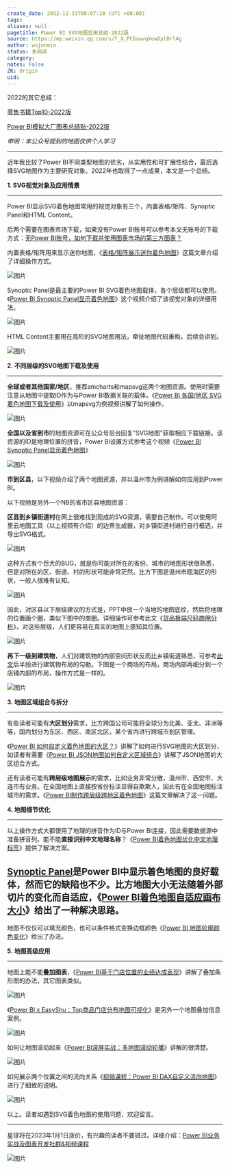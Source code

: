 ```yaml
---
create_date: 2022-12-31T00:07:28 (UTC +08:00)
tags: 
aliases: null
pagetitle: Power BI SVG地图应用总结-2022版
source: https://mp.weixin.qq.com/s/T_X_PC6xwvqXowDplBrl4g
author: wujunmin
status: 未阅读
category: 
notes: False
ZK: Origin
uid: 
---
```


2022的其它总结：

[零售书籍Top10-2022版](http://mp.weixin.qq.com/s?__biz=MzIxOTQ5MjQxNQ==&mid=2247491268&idx=1&sn=4135f38418c1912e6c13c4d09decc1df&chksm=97db2794a0acae82629ec6c7a193068c07a549893063d021c061aa6187fef7f206ee3aa8d1eb&scene=21#wechat_redirect)  

[Power BI模拟大厂图表总结贴-2022版](http://mp.weixin.qq.com/s?__biz=MzIxOTQ5MjQxNQ==&mid=2247491403&idx=1&sn=b868c0fc4b935aaba5f3490533cfb5c9&chksm=97db261ba0acaf0d717007b39c83e1dfa5a6a995bc1abaf778faa15981ec11139a4fd8b291b6&scene=21#wechat_redirect)  

_申明：本公众号提到的地图仅供个人学习_  

___

近年我比较了Power BI不同类型地图的优劣，从实用性和可扩展性结合，最后选择SVG地图作为主要研究对象。2022年也取得了一点成果，本文是一个总结。  

**1\. SVG视觉对象及应用情景**  

___

Power BI显示SVG着色地图常用的视觉对象有三个，内置表格/矩阵、Synoptic Panel和HTML Content。

后两个需要在图表市场下载，如果没有Power BI账号可以参考本文无账号的下载方式：[无Power BI账号，如何下载并使用图表市场的第三方图表？](http://mp.weixin.qq.com/s?__biz=MzIxOTQ5MjQxNQ==&mid=2247488194&idx=1&sn=430a274df5e22d859b5907f4bb2982c7&chksm=97db2b92a0aca284235757426d0b7e5ee6f48b6716e76fa62ba3ffab3376b691f1542e35e9d4&scene=21#wechat_redirect)  

内置表格/矩阵用来显示迷你地图，《[表格/矩阵展示迷你着色地图](http://mp.weixin.qq.com/s?__biz=MzIxOTQ5MjQxNQ==&mid=2247487138&idx=1&sn=99860302694be5b3708e40d7889f90a9&chksm=97db37f2a0acbee4933fd300796874e21830c31d8327ea4e0ad002f43b0e48c88edc6e4a0b77&scene=21#wechat_redirect)》这篇文章介绍了详细操作方式。

![图片](https://mmbiz.qpic.cn/mmbiz_png/JHQQIBqYy6RBPe2miaDQAibZ8PeGwEdjEX4MbtsXhY1SvJm1PicmZhiabQ6XlvhK7m2JmDMwNdI2Fytb14CU9Ee2IA/640?wx_fmt=png&wxfrom=5&wx_lazy=1&wx_co=1)

Synoptic Panel是最主要的Power BI SVG着色地图载体，各个层级都可以使用。《[Power BI Synoptic Panel显示着色地图](http://mp.weixin.qq.com/s?__biz=MzIxOTQ5MjQxNQ==&mid=2247488025&idx=1&sn=d2200a158b4edd501c78173fdfd29f8e&chksm=97db2b49a0aca25f7b600d2e9a0036df1e48c642359be95e7a5f4add9fd93dc40d5b85a258c4&scene=21#wechat_redirect)》这个视频介绍了该视觉对象的详细用法。

![图片](https://mmbiz.qpic.cn/mmbiz_png/JHQQIBqYy6RBPe2miaDQAibZ8PeGwEdjEXP7ic4mLMeW5GyAjRPkK25dV1eNKwwl5dQUSnWo00o58udRj7sJBSmyw/640?wx_fmt=png&wxfrom=5&wx_lazy=1&wx_co=1)

HTML Content主要用在高阶的SVG地图用法，牵扯地图代码重构，后续会讲到。

![图片](https://mmbiz.qpic.cn/mmbiz_png/JHQQIBqYy6RBPe2miaDQAibZ8PeGwEdjEXVYWdfFHkEGNia0WGs92atZ9Pa8fDic4MFNyjELCKF1lotRc3kxtgbnqQ/640?wx_fmt=png&wxfrom=5&wx_lazy=1&wx_co=1)

**2\. 不同层级的SVG地图下载及使用**  

___

**全球或者其他国家/地区**，推荐amcharts和mapsvg这两个地图资源。使用时需要注意从地图中提取ID作为与Power BI数据关联的载体。《[Power BI 各国/地区 SVG着色地图下载及使用](http://mp.weixin.qq.com/s?__biz=MzIxOTQ5MjQxNQ==&mid=2247489221&idx=1&sn=2ac6d5a53e972fbe018bd9adaab394fa&chksm=97db2f95a0aca68313be707fd0729f0879ba9f4b78f84c36dfbcfce0b31a2dc8541552e959c6&scene=21#wechat_redirect)》以mapsvg为例视频讲解了如何操作。

![图片](https://mmbiz.qpic.cn/mmbiz_png/JHQQIBqYy6RBPe2miaDQAibZ8PeGwEdjEX6jKbvibdgBBZKn53M2tua6nygFbJqJdKKoxy4x71pLo6dFf3UQgxYPA/640?wx_fmt=png&wxfrom=5&wx_lazy=1&wx_co=1)

**全国以及省到市**的地图资源可在公众号后台回复"SVG地图"获取相应下载链接。该资源的ID是地理位置的拼音，Power BI设置方式参考这个视频《[Power BI Synoptic Panel显示着色地图](http://mp.weixin.qq.com/s?__biz=MzIxOTQ5MjQxNQ==&mid=2247488025&idx=1&sn=d2200a158b4edd501c78173fdfd29f8e&chksm=97db2b49a0aca25f7b600d2e9a0036df1e48c642359be95e7a5f4add9fd93dc40d5b85a258c4&scene=21#wechat_redirect)》

![图片](https://mmbiz.qpic.cn/mmbiz_png/JHQQIBqYy6RBPe2miaDQAibZ8PeGwEdjEXZLHppjEWIPSqMZQMIKzegPUPDIXeumKsHBcQJqAnl3fT5W3esMulbw/640?wx_fmt=png&wxfrom=5&wx_lazy=1&wx_co=1)

**市到区县**，以下视频介绍了两个地图资源，并以温州市为例讲解如何应用到Power BI。

以下视频是另外一个NB的省市区县地图资源：  

**区县到乡镇街道村**在网上很难找到现成的SVG资源，需要自己制作。可以使用阿里云地图工具（以上视频有介绍）的边界生成器，对乡镇街道村进行自行框选，并导出SVG格式。

![图片](https://mmbiz.qpic.cn/mmbiz_png/JHQQIBqYy6RBPe2miaDQAibZ8PeGwEdjEXWcBrLTXM9dm8TjXFcwHicV2SzyuXzKmuLLPb4H2Iia3OJFVILUB5T9Pg/640?wx_fmt=png&wxfrom=5&wx_lazy=1&wx_co=1)

这种方式有个巨大的BUG，就是你可能对所在的省份、城市的地图形状很熟悉，但是对所在的区、街道、村的形状可能非常茫然。比方下图是温州市瓯海区的形状，一般人很难有认知。  

![图片](https://mmbiz.qpic.cn/mmbiz_png/JHQQIBqYy6RBPe2miaDQAibZ8PeGwEdjEXunHIpt8Y7WBTMicOfiaHP9V1NAwndYgmG8FaE4dtkZ5FjMJcqbIm9bkw/640?wx_fmt=png&wxfrom=5&wx_lazy=1&wx_co=1)

因此，对区县以下层级建议的方式是，PPT中放一个当地的地图底纹，然后将地理的位置画个圈，类似下图中的商圈。详细操作可参考此文《[货品极端尺码商圈分析](http://mp.weixin.qq.com/s?__biz=MzIxOTQ5MjQxNQ==&mid=2247486899&idx=1&sn=3862463efb9bc3e4a6d25dc6d7b8e093&chksm=97db34e3a0acbdf537d508ed333eb47f1078e7f2bc60fcaa36c87ec207c2f24aabbd3139236a&scene=21#wechat_redirect)》，对这些层级，人们更容易在真实的地图上感知其位置。  

![图片](https://mmbiz.qpic.cn/mmbiz_png/JHQQIBqYy6RBPe2miaDQAibZ8PeGwEdjEXvX35lhKcwWhFhPAyPoTM8DIOfVR9YWgZfxfH1b7OfqxEhl1t1xUJZQ/640?wx_fmt=png&wxfrom=5&wx_lazy=1&wx_co=1)

**再下一级到建筑物**，人们对建筑物的内部空间形状反而比乡镇街道熟悉，可参考[此文](http://mp.weixin.qq.com/s?__biz=MzIxOTQ5MjQxNQ==&mid=2247484811&idx=1&sn=46dbd2d67473d39adb02d79ed1c4e5e6&chksm=97db3cdba0acb5cd39f73f27ab6bb0a6ee64da377e4de9fc329d7a58a0be918eebb7331e1a6d&scene=21#wechat_redirect)后半段进行建筑物布局的勾勒。下图是一个商场的布局，商场内部再细分到一个店铺内部的布局，操作方式是一样的。

![图片](https://mmbiz.qpic.cn/mmbiz_png/JHQQIBqYy6RBPe2miaDQAibZ8PeGwEdjEXc1IsLFYib8XHHvK7Q8rfD1XaCpsniaAJw9a558GPeJFQVACThs5LAKJQ/640?wx_fmt=png&wxfrom=5&wx_lazy=1&wx_co=1)

**3\. 地图区域组合与拆分**

___

有些读者可能有**大区划分**需求，比方跨国公司可能将全球分为北美、亚太、非洲等等，国内划分为东区、西区、南区北区，某个省内进行跨城市划区管理。

《[Power BI 如何自定义着色地图的大区？](http://mp.weixin.qq.com/s?__biz=MzIxOTQ5MjQxNQ==&mid=2247488222&idx=1&sn=bd5328ca401d9de5286bdb71eb3abfee&chksm=97db2b8ea0aca298c5ebf97762845019e6e529c9af4ad7ba3ceeafc4d46035b12aebe2366566&scene=21#wechat_redirect)》讲解了如何进行SVG地图的大区划分，如读者有需要《[Power BI JSON地图如何自定义区域组合](http://mp.weixin.qq.com/s?__biz=MzIxOTQ5MjQxNQ==&mid=2247488382&idx=1&sn=0532e2d61c7978d439560051207a6a37&chksm=97db2a2ea0aca3380916dcbe9b82ab0635744cf1ee55d343ce1b77299972cd7ce1fa184a0836&scene=21#wechat_redirect)》讲解了JSON地图的大区组合方式。  

还有读者可能有**跨层级地图展示**的需求，比如业务非常分散，温州市、西安市、大连市有业务。在全国地图上直接按省份标注显得自欺欺人，因此有在全国地图标注城市的需求。《[Power BI制作跨层级跨地区着色地图](http://mp.weixin.qq.com/s?__biz=MzIxOTQ5MjQxNQ==&mid=2247488752&idx=1&sn=6a0fd35f1f01267b48e15852e61cd5ad&chksm=97db2da0a0aca4b623ec699f547a63bf5b693cc48b92d91c37efb81a000dec3cd81a55866abb&scene=21#wechat_redirect)》这篇文章解决了这一问题。

**4\. 地图细节优化**  

___

以上操作方式大都使用了地理的拼音作为ID与Power BI连接，因此需要数据源中准备拼音列。能不能**直接识别中文地理名称**？《[Power BI着色地图优化中文地理标签](http://mp.weixin.qq.com/s?__biz=MzIxOTQ5MjQxNQ==&mid=2247488452&idx=1&sn=b71b0d20ece1dc8f87f6259df62b290b&chksm=97db2a94a0aca382b66ee46b7ca20bb27ca32dcfa933c39ef148ab0ab2aa46b32ee4541ce2c9&scene=21#wechat_redirect)》提供了解决方案。

## [Synoptic Panel](http://mp.weixin.qq.com/s?__biz=MzIxOTQ5MjQxNQ==&mid=2247488025&idx=1&sn=d2200a158b4edd501c78173fdfd29f8e&chksm=97db2b49a0aca25f7b600d2e9a0036df1e48c642359be95e7a5f4add9fd93dc40d5b85a258c4&scene=21#wechat_redirect)是Power BI中显示着色地图的良好载体，然而它的缺陷也不少。比方地图大小无法随着外部切片的变化而**自适应**，《[Power BI着色地图自适应画布大小](http://mp.weixin.qq.com/s?__biz=MzIxOTQ5MjQxNQ==&mid=2247488505&idx=1&sn=6cac4f79e237a5dff6bd9aca60c2b9b9&chksm=97db2aa9a0aca3bf14104666ebf89cd4f18964e67a929b3ae75d159ef0746aeed6e36c718139&scene=21#wechat_redirect)》给出了一种解决思路。

地图不仅仅可以填充颜色，也可以条件格式变换边框颜色《[Power BI 地图轮廓颜色变化](http://mp.weixin.qq.com/s?__biz=MzIxOTQ5MjQxNQ==&mid=2247490967&idx=1&sn=0ffd9e0e94281c15b956bfe152f73b49&chksm=97db24c7a0acadd107768558de2112230330a3d5a31fdaf84a92b5eec2d06966c1dc91e3dee1&scene=21#wechat_redirect)》给出了办法。

**5. 地图高级应用**  

___

地图上能不能**叠加图表**，《[Power BI基于门店位置的业绩达成表现](http://mp.weixin.qq.com/s?__biz=MzIxOTQ5MjQxNQ==&mid=2247489970&idx=1&sn=3dfb0a51718c02555e1b91369f39c633&chksm=97db20e2a0aca9f4266ed81e00ce099df4ea34a33462637668d2124276a15ef4db140330a444&scene=21#wechat_redirect)》讲解了叠加条形图的办法，其它图表类似。  

![图片](https://mmbiz.qpic.cn/mmbiz_jpg/JHQQIBqYy6RjCQeH79rq9lOicFzxrhNwiaYHZwp85JkicicpPmoF7mYdJkYib6OVEg5EyOjNTtH7Eb5nboZSpkpBcibw/640?wx_fmt=jpeg&wxfrom=5&wx_lazy=1&wx_co=1)

《[Power BI x EasyShu：Top商品门店分布地图可视化](http://mp.weixin.qq.com/s?__biz=MzIxOTQ5MjQxNQ==&mid=2247489850&idx=1&sn=25692926aa2f778f20ad1b2da946a58f&chksm=97db206aa0aca97ce1b2856cb8f6bda866b695caf7b589863c5a36d13825336f3d9785950e2f&scene=21#wechat_redirect)》是另外一个地图叠加信息案例。  

![图片](https://mmbiz.qpic.cn/mmbiz_png/JHQQIBqYy6R0zjN9IcXaQG2B1q6PiauhBhuBPrJn3VLhglvujibgJtCugOh7M71AwDX1zUXmicv3YTNgVXcx841QA/640?wx_fmt=png&wxfrom=5&wx_lazy=1&wx_co=1)

如何让地图滚动起来《[Power BI滚屏实战：多地图滚动轮播](http://mp.weixin.qq.com/s?__biz=MzIxOTQ5MjQxNQ==&mid=2247490689&idx=1&sn=baeac1cca8aa6883bfd70d9e0cb87136&chksm=97db25d1a0acacc721f5198a80efb0bce0306f9c2c5a808dac8814e408ef2dc5d8ade20fe02a&scene=21#wechat_redirect)》讲解的很清楚。  

![图片](https://mmbiz.qpic.cn/mmbiz_gif/JHQQIBqYy6SU6bB5BMrVw7CDxgkglu8saZJM1xkMHibTJVicnVIvbKbvUibvGTIRwtuL5532AXXSQv0uKbvzWsLBQ/640?wx_fmt=gif&wxfrom=5&wx_lazy=1)

如何展示两个位置之间的流向关系《[视频课程：Power BI DAX自定义流向地图](http://mp.weixin.qq.com/s?__biz=MzIxOTQ5MjQxNQ==&mid=2247491232&idx=1&sn=43f6775b697cc4221670fe43b78dc5c5&chksm=97db27f0a0acaee69bb337daa6444955cd546ca578a346a5f7d37b944a115b77b5653e2547de&scene=21#wechat_redirect)》进行了细致的说明。  

![图片](https://mmbiz.qpic.cn/mmbiz_gif/JHQQIBqYy6SM9L2CvNiaaU6KKaQg4vynRTyNcCqhQCibibZUp4nKbWSa2WfaXicB2iaic8hgl3g0gfmG6DT07FPibILsQ/640?wx_fmt=gif&wxfrom=5&wx_lazy=1)

以上。读者如遇到SVG着色地图的使用问题，欢迎留言。  

___

星球将在2023年1月1日涨价，有兴趣的读者不要错过。详细介绍：[Power BI业务实战及图表开发社群&视频课程](http://mp.weixin.qq.com/s?__biz=MzIxOTQ5MjQxNQ==&mid=2247491267&idx=1&sn=9f8011a4c2a7f38f17b6ef4168625c63&chksm=97db2793a0acae853c07277e58d55c0b8db67e953b44228508b7282f4e907af330cf64efbf51&scene=21#wechat_redirect)

![图片](https://mmbiz.qpic.cn/mmbiz_jpg/JHQQIBqYy6SrFOpSISmqT2k74QM76UrbIBKw9vBMzBUmBfibKCas2iccpABJdicQ4UNYGL2QCMLGaesXVyJ601kvw/640?wx_fmt=jpeg&wxfrom=5&wx_lazy=1&wx_co=1)
